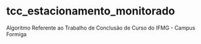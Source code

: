# tcc_estacionamento_monitorado
Algoritmo Referente ao Trabalho de Conclusão de Curso do IFMG - Campus Formiga

